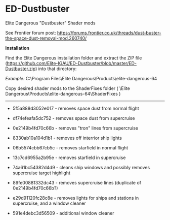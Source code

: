 # ED-Dustbuster
Elite Dangerous "Dustbuster" Shader mods 

See Frontier forum post: https://forums.frontier.co.uk/threads/dust-buster-the-space-dust-removal-mod.260740/

**Installation**

Find the Elite Dangerous installation folder and extract the ZIP file (https://github.com/Elite-IGAU/ED-Dustbuster/blob/master/ED-Dustbuster.zip) into that directory:

*Example:* C:\Program Files\Elite Dangerous\Products\elite-dangerous-64

Copy desired shader mods to the ShaderFixes folder ( \Elite Dangerous\Products\elite-dangerous-64\ShaderFixes )

-----------------------------------------------------------------------

- 5f5a888d3052e017 - removes space dust from normal flight

- df74efeafa5dc752 - removes space dust from supercruise

- 0e2149b4fd70c66b - removes "tron" lines from supercruise

- 8330ab10a104d1b1 - removes off interrior ship lights

- 06b5574cbb67cb5c - removes starfield in normal flight

- 13c7cd6955a2b95e - removes starfield in supercruise

- 74a61bc54382d4d9 - cleans ship windows and possibly removes supercruise target highlight

- 89fe00881332dc43 - removes supercruise lines (duplicate of 0e2149b4fd70c66b?)

- e29d91120fc28c8e - removes lights for ships and stations in supercruise, and a window cleaner

- 591e4debc3d56509 - additional window cleaner

